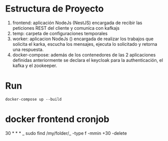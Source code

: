 # Estructura de Proyecto

1. frontend: aplicación NodeJs (NestJS) encargada de recibir las peticiones REST del cliente y comunica con kafkajs
2. temp: carpeta de configuraciones temporales
3. worker: aplicacion NodeJs () encargada de realizar los trabajos que solicita el karka, escucha los mensajes, ejecuta lo solicitado y retorna una respuesta.
4. docker-compose: además de los contenedores de las 2 aplicaciones definidas anteriormente se declara el keycloak para la authenticación, el kafka y el zookeeper.

# Run

`docker-compose up --build`

# docker frontend cronjob

30 \* \* \* _ sudo find /my/folder/_ -type f -mmin +30 -delete

